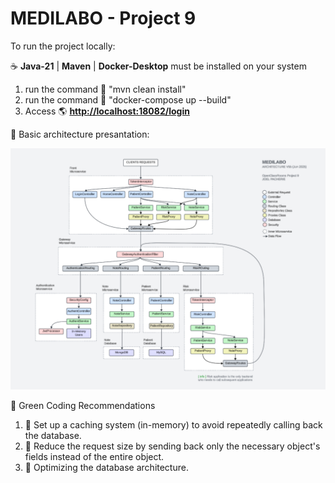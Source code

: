 MEDILABO - Project 9
=========================================

To run the project locally:

  ☕ **Java-21** | **Maven** | **Docker-Desktop** must be installed on your system
  
  1) run the command 📱 "mvn clean install"
  2) run the command 📱 "docker-compose up --build"
  3) Access 🌎 **[http://localhost:18082/login](http://localhost:18082/login)**

🧭 Basic architecture presantation:

![basic architecture diagram](readmeImages/architecture5b.png)

🌱 Green Coding Recommendations

1) 💾 Set up a caching system (in-memory) to avoid repeatedly calling back the database.
2) 🍃 Reduce the request size by sending back only the necessary object's fields instead of the entire object.
3) 🧱 Optimizing the database architecture.
